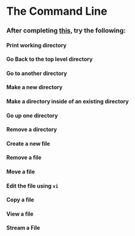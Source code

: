 # The Command Line

### After completing [this](https://learnpythonthehardway.org/book/appendixa.html), try the following:

#### Print working directory

#### Go Back to the top level directory

#### Go to another directory

#### Make a new directory

#### Make a directory inside of an existing directory

#### Go up one directory

#### Remove a directory

#### Create a new file

#### Remove a file

#### Move a file

#### Edit the file using `vi`

#### Copy a file

#### View a file

#### Stream a File
